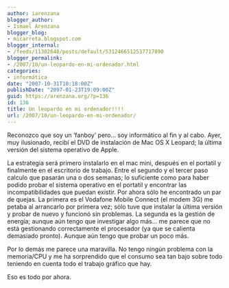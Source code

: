 ```yaml
---
author: iarenzana
blogger_author:
- Ismael Arenzana
blogger_blog:
- micarreta.blogspot.com
blogger_internal:
- /feeds/11302648/posts/default/5312466512537717890
blogger_permalink:
- /2007/10/un-leopardo-en-mi-ordenador.html
categories:
- informática
date: "2007-10-31T10:18:00Z"
publishDate: "2097-01-23T19:09:00Z"
guid: https://arenzana.org/?p=136
id: 136
title: Un leopardo en mi ordenador!!!!
url: /2007/10/un-leopardo-en-mi-ordenador/
---
```

Reconozco que soy un &#8216;fanboy&#8217; pero&#8230; soy informático al fin y al cabo. Ayer, muy ilusionado, recibí el DVD de instalación de Mac OS X Leopard; la última versión del sistema operativo de Apple.

La estrategia será primero instalarlo en el mac mini, después en el portatil y finalmente en el escritorio de trabajo. Entre el segundo y el tercer paso calculo que pasarán una o dos semanas; lo suficiente como para haber podido probar el sistema operativo en el portatil y encontrar las incompatibilidades que puedan existir. Por ahora sólo he encontrado un par de quejas. La primera es el Vodafone Mobile Connect (el modem 3G) me petaba al arrancarlo por primera vez; sólo tuve que instalar la última versión y probar de nuevo y funcionó sin problemas. La segunda es la gestión de energía; aunque aún tengo que investigar algo más&#8230; me parece que no está gestionando correctamente el procesador (ya que se calienta demasiado pronto). Aunque aún tengo que probar un poco más.

Por lo demás me parece una maravilla. No tengo ningún problema con la memoria/CPU y me ha sorprendido que el consumo sea tan bajo sobre todo teniendo en cuenta todo el trabajo gráfico que hay.

Eso es todo por ahora.
